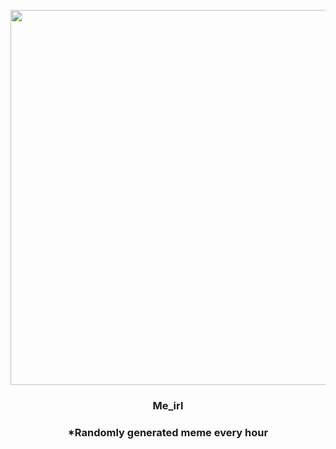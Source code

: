 <p align="center">
        <img src="https://i.redd.it/lhqvf81wwrh91.jpg" width="600" height="600">
        </p>
        <h3 align="center">Me_irl</h3>
        <h3 align="center">*Randomly generated meme every hour</h3>
    